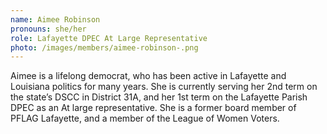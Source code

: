 ```yaml
---
name: Aimee Robinson
pronouns: she/her
role: Lafayette DPEC At Large Representative
photo: /images/members/aimee-robinson-.png
---
```

Aimee is a lifelong democrat, who has been active in Lafayette and 
Louisiana politics for many years. She is currently serving her 2nd term
 on the state’s DSCC in District 31A, and her 1st term on the Lafayette 
Parish DPEC as an At large representative. She is a former board member 
of PFLAG Lafayette, and a member of the League of Women Voters.

